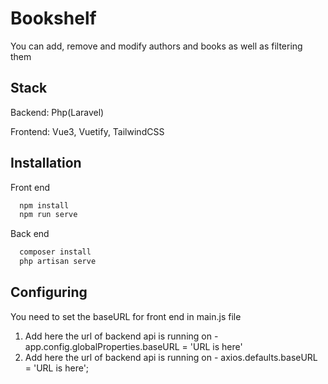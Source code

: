 
# Bookshelf

You can add, remove and modify authors and books as well as filtering them


## Stack

Backend: Php(Laravel)

Frontend: Vue3, Vuetify, TailwindCSS

## Installation

Front end

```bash
  npm install
  npm run serve
```
Back end

```bash
  composer install
  php artisan serve
```

## Configuring

You need to set the baseURL for front end in main.js file

1. Add here the url of backend api is running on -  app.config.globalProperties.baseURL = 'URL is here'
2. Add here the url of backend api is running on -  axios.defaults.baseURL = 'URL is here';

